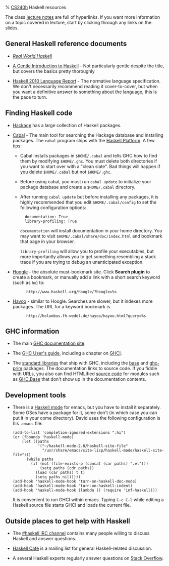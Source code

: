 % [CS240h](..) Haskell resources

The class [lecture notes](../notes/) are full of hyperlinks.  If you
want more information on a topic covered in lecture, start by clicking
through any links on the slides.

## General Haskell reference documents

* [*Real World Haskell*](http://book.realworldhaskell.org/)

* [A Gentle Introduction to Haskell](http://www.haskell.org/tutorial/)
\- Not particularly gentle despite the title, but covers the basics
pretty thoroughly

* [Haskell 2010 Language Report](http://www.haskell.org/onlinereport/haskell2010/)
\- The normative language specification.  We don't necessarily
recommend reading it cover-to-cover, but when you want a definitive
answer to something about the language, this is the pace to turn.

## Finding Haskell code

* [Hackage](http://hackage.haskell.org/packages/archive/pkg-list.html)
  has a large collection of Haskell packages.

* [Cabal](http://www.haskell.org/ghc/docs/7.0-latest/html/Cabal/index.html) 
\- The main tool for searching the Hackage database and installing
packages.  The `cabal` program ships with the
[Haskell Platform][Platform].  A few tips:
    * Cabal installs packages in `$HOME/.cabal` and tells GHC how to
      find them by modifying `$HOME/.ghc`.  You must delete both
      directories if you want to start over with a "clean slate".  Bad
      things will happen if you delete `$HOME/.cabal` but not
      `$HOME/.ghc`.
    * Before using cabal, you must run `cabal update` to initialize
      your package database and create a `$HOME/.cabal` directory.
    * After running `cabal update` but before installing any packages,
      it is highly recommended that you edit `$HOME/.cabal/config` to
      set the following configuration options:

            documentation: True
            library-profiling: True

        `documentation` will install documentation in your home
        directory.  You may want to visit
        `$HOME/.cabal/share/doc/index.html` and bookmark that page in
        your browser.

        `library-profiling` will allow you to profile your
        executables, but more importantly allows you to get something
        resembling a stack trace if you are trying to debug an
        unanticipated exception.
      

* [Hoogle](http://www.haskell.org/hoogle/) - the absolute
  must-bookmark site.  Click **Search plugin** to create a bookmark,
  or manually add a link with a short search keyword (such as `ho`)
  to:

            http://www.haskell.org/hoogle/?hoogle=%s

* [Hayoo](http://holumbus.fh-wedel.de/hayoo/hayoo.html) - similar to
  Hoogle.  Searches are slower, but it indexes more packages.  The URL
  for a keyword bookmark is

            http://holumbus.fh-wedel.de/hayoo/hayoo.html?query=%s

## GHC information

* The main
  [GHC documentation site](http://haskell.org/haskellwiki/GHC).

* The
[GHC User's guide](http://www.haskell.org/ghc/docs/latest/html/users_guide/index.html),
including a chapter on
[GHCI](http://www.haskell.org/ghc/docs/latest/html/users_guide/ghci.html).

* The
[standard libraries](http://www.haskell.org/ghc/docs/latest/html/libraries/index.html)
that ship with GHC, including the
[base](http://www.haskell.org/ghc/docs/latest/html/libraries/base-4.4.0.0/index.html)
and
[ghc-prim](http://www.haskell.org/ghc/docs/latest/html/libraries/ghc-prim-0.2.0.0/index.html)
packages.  The documentation links to source code.  If you fiddle with
URLs, you also can find HTMLified
[source code](http://www.haskell.org/ghc/docs/latest/html/libraries/base-4.4.0.0/src/)
for modules such as
[GHC.Base](http://www.haskell.org/ghc/docs/latest/html/libraries/base-4.4.0.0/src/GHC-Base.html)
that don't show up in the documentation contents.

## Development tools

* There is a
  [Haskell mode](http://projects.haskell.org/haskellmode-emacs/) for
  emacs, but you have to install it separately.  Some OSes have a
  package for it, some don't (in which case you can put it in your
  come directory).  David uses the following configuration is his
  `.emacs` file:

    ~~~~
    (add-to-list 'completion-ignored-extensions ".hi")
    (or (fboundp 'haskell-mode)
        (let ((paths
               '("~/haskell-mode-2.8/haskell-site-file"
                 "/usr/share/emacs/site-lisp/haskell-mode/haskell-site-file")))
          (while paths
            (if (not (file-exists-p (concat (car paths) ".el")))
                (setq paths (cdr paths))
              (load (car paths) t t)
              (setq paths nil)))))
    (add-hook 'haskell-mode-hook 'turn-on-haskell-doc-mode)
    (add-hook 'haskell-mode-hook 'turn-on-haskell-indent)
    (add-hook 'haskell-mode-hook (lambda () (require 'inf-haskell)))
    ~~~~

    It is convenient to run GHCI within emacs.  Typing `C-c C-l` while
    editing a Haskell source file starts GHCI and loads the current
    file.


## Outside places to get help with Haskell

* The
[#haskell IRC channel](http://www.haskell.org/haskellwiki/IRC_channel)
contains many people willing to discuss Haskell and answer questions.

* [Haskell Cafe](http://www.haskell.org/mailman/listinfo/haskell-cafe)
is a mailing list for general Haskell-related discussion.

* A several Haskell experts regularly answer questions on
[Stack Overflow](http://stackoverflow.com/questions/tagged/haskell).


[Platform]: http://hackage.haskell.org/platform/
